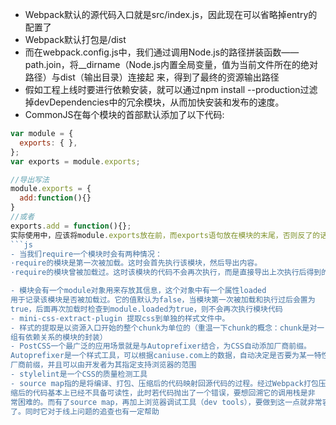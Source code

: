 - Webpack默认的源代码入口就是src/index.js，因此现在可以省略掉entry的配置了
- Webpack默认打包是/dist
- 而在webpack.config.js中，我们通过调用Node.js的路径拼装函数——path.join，将__dirname（Node.js内置全局变量，值为当前文件所在的绝对路径）与dist（输出目录）连接起
来，得到了最终的资源输出路径
- 假如工程上线时要进行依赖安装，就可以通过npm install --production过滤掉devDependencies中的冗余模块，从而加快安装和发布的速度。
- CommonJS在每个模块的首部默认添加了以下代码:
```js
var module = {
  exports: { },
};
var exports = module.exports;

//导出写法
module.exports = {
  add:function(){}
}
//或者
exports.add = function(){};
实际使用中，应该将module.exports放在前，而exports语句放在模块的末尾，否则反了的话，就会覆盖。
```js
- 当我们require一个模块时会有两种情况：
·require的模块是第一次被加载。这时会首先执行该模块，然后导出内容。
·require的模块曾被加载过。这时该模块的代码不会再次执行，而是直接导出上次执行后得到的结果。

- 模块会有一个module对象用来存放其信息，这个对象中有一个属性loaded
用于记录该模块是否被加载过。它的值默认为false，当模块第一次被加载和执行过后会置为
true，后面再次加载时检查到module.loaded为true，则不会再次执行模块代码
- mini-css-extract-plugin 提取css到单独的样式文件中。
- 样式的提取是以资源入口开始的整个chunk为单位的（重温一下chunk的概念：chunk是对一
组有依赖关系的模块的封装）
- PostCSS一个最广泛的应用场景就是与Autoprefixer结合，为CSS自动添加厂商前缀。
Autoprefixer是一个样式工具，可以根据caniuse.com上的数据，自动决定是否要为某一特性添加
厂商前缀，并且可以由开发者为其指定支持浏览器的范围
- stylelint是一个CSS的质量检测工具
- source map指的是将编译、打包、压缩后的代码映射回源代码的过程。经过Webpack打包压
缩后的代码基本上已经不具备可读性，此时若代码抛出了一个错误，要想回溯它的调用栈是非
常困难的。而有了source map，再加上浏览器调试工具（dev tools），要做到这一点就非常容易
了。同时它对于线上问题的追查也有一定帮助
